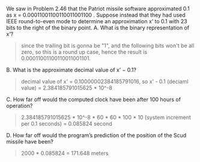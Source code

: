 We saw in Problem 2.46 that the Patriot missile software approximated 0.1 as x =
0.00011001100110011001100 . Suppose instead that they had used IEEE
round-to-even mode to determine an approximation x‘ to 0.1 with 23 bits to the
right of the binary point.
A. What is the binary representation of x‘?
> since the trailing bit is gonna be "1", and the following bits won't be all
> zero, so this is a round up case, hence the result is 0.00011001100110011001101.

B. What is the approximate decimal value of x’ − 0.1?
> decimal value of x' = 0.10000002384185791016, so x' - 0.1 (deciaml value) = 2.384185791015625 * 10^-8

C. How far off would the computed clock have been after 100 hours of operation?
> 2.384185791015625 * 10^-8 * 60 * 60 * 100 * 10 (system increment per 0.1
> seconds) = 0.085824 second

D. How far off would the program’s prediction of the position of the Scud
missile have been?
> 2000 * 0.085824 = 171.648 meters